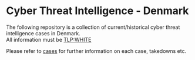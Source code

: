 # Cyber Threat Intelligence - Denmark
The following repository is a collection of current/historical cyber threat intelligence cases in Denmark.  
All information must be [TLP:WHITE](https://www.first.org/tlp/)  

Please refer to [cases](/cases) for further information on each case, takedowns etc.  
